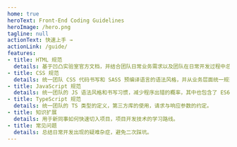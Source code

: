 ```yaml
---
home: true
heroText: Front-End Coding Guidelines
heroImage: /hero.png
tagline: null
actionText: 快速上手 →
actionLink: /guide/
features:
- title: HTML 规范
  details: 基于凹凸实验室官方文档，并结合团队日常业务需求以及团队在日常开发过程中总结提炼出的经验而约定。
- title: CSS 规范
  details: 统一团队 CSS 代码书写和 SASS 预编译语言的语法风格，并从业务层面统一规范常用模块的引用。
- title: JavaScript 规范
  details: 统一团队的 JS 语法风格和书写习惯，减少程序出错的概率，其中也包含了 ES6 的语法规范和最佳实践。
- title: TypeScript 规范
  details: 统一团队的 TS 类型的定义，第三方库的使用，请求与响应参数的约定。
- title: 知识扩展
  details: 用于新同事如何快速切入项目，项目开发技术的学习路线。
- title: 常见问题
  details: 总结日常开发出现的疑难杂症，避免二次踩坑。
---
```


